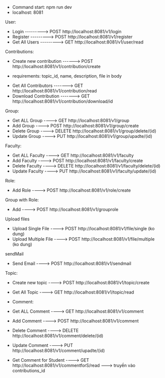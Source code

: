 - Command start: npm run dev
- localhost: 8081

User:

- Login ---------> POST http://localhost:8081/v1/login
- Register ---------> POST http://localhost:8081/v1/register
- Get All Users ---------> GET http://localhost:8081/v1/user/read

Contributions:

- Create new contribution ------> POST http://localhost:8081/v1/contribution/create

* requirements: topic_id, name, description, file in body

- Get All Contributors -------> GET http://localhost:8081/v1/contribution/read
- Download Contribution -------> GET http://localhost:8081/v1/contribution/download/id

Group:

- Get ALL Group ----> GET http://localhost:8081/v1/group
- Add Group ----> POST http://localhost:8081/v1/group/create
- Delete Group ----> DELETE http://localhost:8081/v1/group/delete/(id)
- Update Group ----> PUT http://localhost:8081/v1/group/upadte/(id)

Faculty:

- Get ALL Faculty ----> GET http://localhost:8081/v1/faculty
- Add Faculty ----> POST http://localhost:8081/v1/faculty/create
- Delete Faculty ----> DELETE http://localhost:8081/v1/faculty/delete/(id)
- Update Faculty ----> PUT http://localhost:8081/v1/faculty/update/(id)

Role:

- Add Role ----> POST http://localhost:8081/v1/role/create

Group with Role:

- Add ----> POST http://localhost:8081/v1/grouprole

Upload files

- Upload Single File ----> POST http://localhost:8081/v1/file/single (ko dung)
- Upload Multiple File ----> POST http://localhost:8081/v1/file/multiple (ko dung)

sendMail

- Send Email ----> POST http://localhost:8081/v1/sendmail

Topic:

- Create new topic ----> POST http://localhost:8081/v1/topic/create
- Get All Topic ----> GET http://localhost:8081/v1/topic/read

- Comment:
- Get ALL Comment ----> GET http://localhost:8081/v1/comment
- Add Comment ----> POST http://localhost:8081/v1/comment
- Delete Comment ----> DELETE http://localhost:8081/v1/comment/delete/(id)
- Update Comment ----> PUT http://localhost:8081/v1/comment/upadte/(id)
- Get Comment for Student ----> GET http://localhost:8081/v1/commentforS/read ---> truyền vào contributions_id
